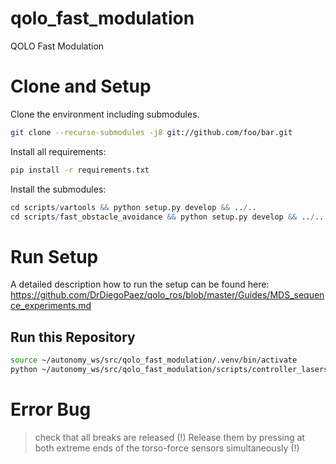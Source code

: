 # qolo_fast_modulation
QOLO Fast Modulation


# Clone and Setup
Clone the environment including submodules.
``` bash
git clone --recurse-submodules -j8 git://github.com/foo/bar.git

```

Install all requirements:
``` bash
pip install -r requirements.txt
```

Install the submodules:
``` r
cd scripts/vartools && python setup.py develop && ../..
cd scripts/fast_obstacle_avoidance && python setup.py develop && ../..
```



# Run Setup
A detailed description how to run the setup can be found here:
https://github.com/DrDiegoPaez/qolo_ros/blob/master/Guides/MDS_sequence_experiments.md


## Run this Repository
``` bash
source ~/autonomy_ws/src/qolo_fast_modulation/.venv/bin/activate
python ~/autonomy_ws/src/qolo_fast_modulation/scripts/controller_laserscan.py
```


# Error Bug
> check that all breaks are released (!)
Release them by pressing at both extreme ends of the torso-force sensors simultaneously (!)

